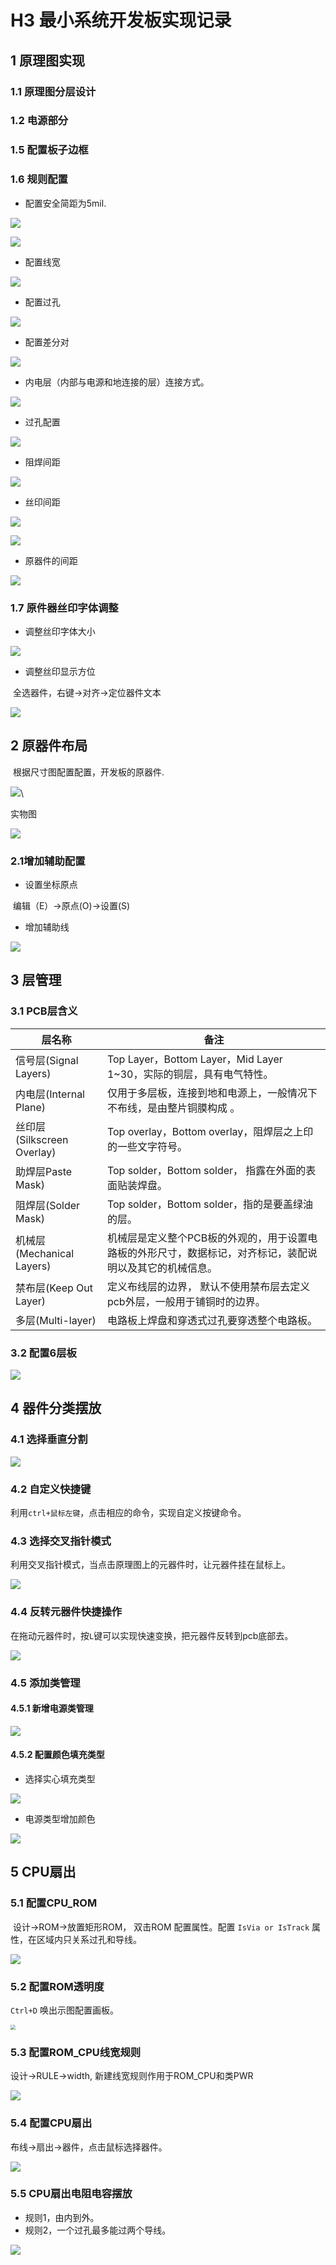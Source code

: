 # H3 最小系统开发板实现记录

## 1 原理图实现

### 1.1 原理图分层设计

### 1.2 电源部分



### 1.5 配置板子边框



### 1.6 规则配置

-   配置安全简距为5mil.

![](./doc/image/rule_configure_1.jpg)

![](./doc/image/rule_configure_23.jpg)

-   配置线宽

![](./doc/image/rule_configure_2.jpg)

-   配置过孔

![](./doc/image/rule_configure_3.jpg)

-   配置差分对

![](./doc/image/rule_configure_4.jpg)

-   内电层（内部与电源和地连接的层）连接方式。

![](./doc/image/rule_configure_6.jpg)

-   过孔配置

![](./doc/image/rule_configure_7.jpg)

-   阻焊间距

![](./doc/image/rule_configure_8.jpg)

-   丝印间距

![](./doc/image/rule_configure_9.jpg)

![](./doc/image/rule_configure_10.jpg)

-   原器件的间距

![](./doc/image/rule_configure_11.jpg)

### 1.7 原件器丝印字体调整

-   调整丝印字体大小

![](./doc/image/rule_configure_12.jpg)

-   调整丝印显示方位

​	全选器件，右键->对齐->定位器件文本

![](./doc/image/rule_configure_13.jpg)

## 2 原器件布局

​	根据尺寸图配置配置，开发板的原器件.

![](./doc/image/树莓派尺寸.jpg)\

   实物图

![](./doc/image/树莓派实物图.jpg)

### 2.1增加辅助配置

-   设置坐标原点

​	编辑（E）->原点(O)->设置(S)

-   增加辅助线

![](./doc/image/rule_configure_14.jpg)

## 3  层管理

### 3.1 PCB层含义

| 层名称                     | 备注                                                         |
| -------------------------- | ------------------------------------------------------------ |
| 信号层(Signal Layers)      | Top Layer，Bottom Layer，Mid Layer 1~30，实际的铜层，具有电气特性。 |
| 内电层(Internal Plane)     | 仅用于多层板，连接到地和电源上，一般情况下不布线，是由整片铜膜构成 。 |
| 丝印层(Silkscreen Overlay) | Top overlay，Bottom overlay，阻焊层之上印的一些文字符号。    |
| 助焊层Paste Mask)          | Top solder，Bottom solder， 指露在外面的表面贴装焊盘。       |
| 阻焊层(Solder Mask)        | Top solder，Bottom solder，指的是要盖绿油的层。              |
| 机械层(Mechanical Layers)  | 机械层是定义整个PCB板的外观的，用于设置电路板的外形尺寸，数据标记，对齐标记，装配说明以及其它的机械信息。 |
| 禁布层(Keep Out Layer)     | 定义布线层的边界， 默认不使用禁布层去定义pcb外层，一般用于铺铜时的边界。 |
| 多层(Multi-layer)          | 电路板上焊盘和穿透式过孔要穿透整个电路板。                   |

### 3.2 配置6层板

![](./doc/image/rule_configure_16.jpg)

## 4 器件分类摆放

### 4.1 选择垂直分割

![](./doc/image/rule_configure_17.jpg)

### 4.2 自定义快捷键

利用`ctrl+鼠标左键`，点击相应的命令，实现自定义按键命令。

### 4.3  选择交叉指针模式

利用交叉指针模式，当点击原理图上的元器件时，让元器件挂在鼠标上。

![](./doc/image/rule_configure_18.jpg)

### 4.4 反转元器件快捷操作

在拖动元器件时，按`L`键可以实现快速变换，把元器件反转到pcb底部去。

![](./doc/image/rule_configure_19.jpg)

### 4.5 添加类管理

#### 4.5.1 新增电源类管理

![](./doc/image/rule_configure_20.jpg)

#### 4.5.2 配置颜色填充类型

-   选择实心填充类型

![](./doc/image/rule_configure_21.jpg)

-   电源类型增加颜色

![](./doc/image/rule_configure_22.jpg)



## 5 CPU扇出

### 5.1 配置CPU_ROM

​	设计->ROM->放置矩形ROM， 双击ROM 配置属性。配置 `IsVia or IsTrack` 属性，在区域内只关系过孔和导线。

![](./doc/image/rule_configure_24.jpg)

### 5.2 配置ROM透明度

`Ctrl+D` 唤出示图配置画板。

<img src="./doc/image/rule_configure_25.jpg" style="zoom: 50%;" />

### 5.3  配置ROM_CPU线宽规则

设计->RULE->width,  新建线宽规则作用于ROM_CPU和类PWR

![](./doc/image/rule_configure_26.jpg)

### 5.4  配置CPU扇出

 布线->扇出->器件，点击鼠标选择器件。

![](./doc/image/rule_configure_27.jpg)

### 5.5 CPU扇出电阻电容摆放

-   规则1，由内到外。
-   规则2，一个过孔最多能过两个导线。

![](./doc/image/rule_configure_28.jpg)
